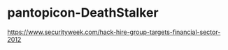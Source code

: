 # pantopicon-DeathStalker

https://www.securityweek.com/hack-hire-group-targets-financial-sector-2012
